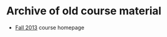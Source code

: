Archive of old course material
====

 * [Fall 2013](http://eg.bucknell.edu/~csci320/cgi-bin/moin.cgi) course homepage

